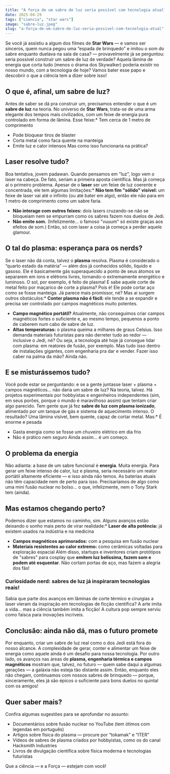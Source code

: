 ```yaml
---
title: "A força de um sabre de luz seria possível com tecnologia atual?"
date: 2025-04-29
tags: ["ciencia", "star wars"]
image: "sabre-luz.jpeg"
slug: "a-força-de-um-sabre-de-luz-seria-possivel-com-tecnologia-atual"
---
```


Se você já assistiu a algum dos filmes de **Star Wars** — e vamos ser sinceros, quem nunca pegou uma “espada de brinquedo” e imitou o som do sabre enquanto duelava na sala de casa? — provavelmente já se perguntou: seria possível construir um sabre de luz de verdade? Aquela lâmina de energia que corta tudo (menos o drama dos Skywalker) poderia existir no nosso mundo, com a tecnologia de hoje? Vamos bater esse papo e descobrir o que a ciência tem a dizer sobre isso!

## O que é, afinal, um sabre de luz?

Antes de saber se dá pra construir um, precisamos entender o que é um **sabre de luz** na teoria. No universo de **Star Wars**, trata-se de uma arma elegante dos tempos mais civilizados, com um feixe de energia pura controlado em forma de lâmina. Esse feixe:*   Tem cerca de 1 metro de comprimento
*   Pode bloquear tiros de blaster
*   Corta metal como faca quente na manteiga
*   Emite luz e calor intensos
Mas como isso funcionaria na prática?

## Laser resolve tudo?

Boa tentativa, jovem padawan. Quando pensamos em "luz", logo vem o laser na cabeça. De fato, seriam a primeira aposta científica. Mas já começa aí o primeiro problema. Apesar de o **laser** ser um feixe de luz coerente e concentrada, ele tem algumas limitações:*   **Não tem fim "sólido" visível:** um feixe de laser vai até o infinito (ou até bater em algo), então ele não para em 1 metro de comprimento como um sabre faria.
*   **Não interage com outros feixes:** dois lasers cruzando-se não se bloqueiam nem se empurram como os sabres fazem nos duelos de Jedi.
*   **Não emite som.** (Infelizmente... o famoso "vuuum" só existe graças aos efeitos de som.)
Então, só com laser a coisa já começa a perder aquele glamour.

## O tal do plasma: esperança para os nerds?

Se o laser não dá conta, talvez o **plasma** resolva. Plasma é considerado o “quarto estado da matéria” — além dos já conhecidos sólido, líquido e gasoso. Ele é basicamente gás superaquecido a ponto de seus átomos se separarem em íons e elétrons livres, tornando-o extremamente energético e luminoso. O sol, por exemplo, é feito de plasma! E sabe aquele corte de metal feito por maçarico de corte a plasma? Pois é! Ele pode cortar aço como se fosse manteiga. Já parece mais promissor, né? Mas aí surgem outros obstáculos:*   **Conter plasma não é fácil:** ele tende a se expandir e precisa ser controlado por campos magnéticos muito potentes.
*   **Campo magnético portátil?** Atualmente, não conseguimos criar campos magnéticos fortes o suficiente e, ao mesmo tempo, pequenos a ponto de caberem num cabo de sabre de luz.
*   **Altas temperaturas:** o plasma queima a milhares de graus Celsius. Isso demanda materiais futuristas para não derreter tudo ao redor — inclusive o Jedi, né?
Ou seja, a tecnologia até hoje já consegue lidar com plasma: em reatores de fusão, por exemplo. Mas tudo isso dentro de instalações gigantes, com engenharia pra dar e vender. Fazer isso caber na palma da mão? Ainda não.

## E se misturássemos tudo?

Você pode estar se perguntando: e se a gente juntasse laser + plasma + campos magnéticos... não daria um sabre de luz? Na teoria, talvez. Há projetos experimentais por hobbyistas e engenheiros independentes (sim, em seus porões, porque o mundo é maravilhoso assim) que tentam criar algo parecido. Tem gente que já fez **sabre de luz com plasma ionizado**, alimentado por um tanque de gás e sistema de aquecimento intenso. O resultado? Uma lâmina visível, bem quente, capaz de cortar metal. Mas:*   É enorme e pesada
*   Gasta energia como se fosse um chuveiro elétrico em dia frio
*   Não é prático nem seguro
Ainda assim... é um começo.

## O problema da energia

Não adianta: a base de um sabre funcional é **energia**. Muita energia. Para gerar um feixe intenso de calor, luz e plasma, seria necessário um reator portátil altamente eficiente — e isso ainda não temos. As baterias atuais não têm capacidade nem de perto para isso. Precisaríamos de algo como uma mini fusão nuclear no bolso... o que, infelizmente, nem o Tony Stark tem (ainda).

## Mas estamos chegando perto?

Podemos dizer que estamos no caminho, sim. Alguns avanços estão deixando o sonho mais perto de virar realidade:*   **Laser de alta potência:** já existem usados na indústria e na medicina
*   **Campos magnéticos aprimorados:** com a pesquisa em fusão nuclear
*   **Materiais resistentes ao calor extremo:** como cerâmicas voltadas para exploração espacial
Além disso, startups e inventores criam protótipos de "sabres" para cosplay que **emitem luz belíssima, fazem som e podem até esquentar**. Não cortam portas de aço, mas fazem a alegria dos fãs!

### Curiosidade nerd: sabres de luz já inspiraram tecnologias reais!

Sabia que parte dos avanços em lâminas de corte térmico e cirurgias a laser vieram da inspiração em tecnologias de ficção científica? A arte imita a vida… mas a ciência também imita a ficção! A cultura pop sempre serviu como faísca para inovações incríveis.

## Conclusão: ainda não dá, mas o futuro promete

Por enquanto, criar um sabre de luz real como o dos Jedi está fora do nosso alcance. A complexidade de gerar, conter e alimentar um feixe de energia como aquele ainda é um desafio para nossa tecnologia. Por outro lado, os avanços nas áreas de **plasma, engenharia térmica e campos magnéticos** mostram que, talvez, no futuro — quem sabe daqui a algumas gerações — a galáxia não esteja tão distante assim. Então, enquanto eles não chegam, continuamos com nossos sabres de brinquedo — porque, sinceramente, eles já são épicos o suficiente para bons duelos no quintal com os amigos!

## Quer saber mais?

Confira algumas sugestões para se aprofundar no assunto:

*   Documentários sobre fusão nuclear no YouTube (tem ótimos com legendas em português)
*   Artigos sobre física do plasma — procure por “tokamak” e “ITER”
*   Vídeos de sabres de plasma criados por hobbyistas, como os do canal Hacksmith Industries
*   Livros de divulgação científica sobre física moderna e tecnologias futuristas

Que a ciência — e a Força — estejam com você!